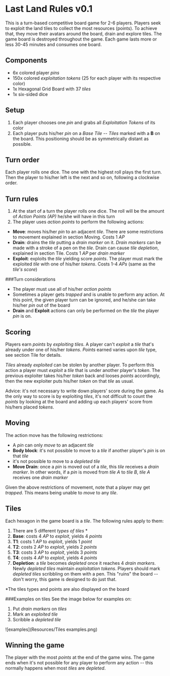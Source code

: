 Last Land Rules v0.1
=================
This is a turn-based competitive board game for 2-6 players. Players seek to exploit the land tiles to collect the most resources (points). To achieve that, they move their avatars around the board, drain and explore tiles. The game board is destroyed throughout the game. Each game lasts more or less 30-45 minutes and consumes one board.

Components
-----------------
* 6x colored player *pins*
*  150x colored *exploitation tokens* (25 for each player with its respective color)
*  1x Hexagonal Grid Board with 37 *tiles*
*  1x six-sided dice

Setup
--------
1. Each player chooses one *pin* and grabs all *Exploitation Tokens* of its color
2. Each player puts his/her *pin* on a *Base Tile* -- *Tiles* marked with a **B** on the board. This positioning should be as symmetrically distant as possible.

Turn order
--------------
Each player rolls one dice. The one with the highest roll plays the first turn. Then the player to his/her left is the next and so on, following a clockwise order.

Turn rules
--------------
1. At the start of a turn the player rolls one dice. The roll will be the amount of *Action Points (AP)* he/she will have in this turn
2. The player uses *action points* to perform the following actions:
  * **Move**: moves his/her *pin* to an adjacent *tile*. There are some restrictions to movement explained in section Moving. Costs 1 *AP*
  * **Drain**: drains the *tile* putting a *drain marker* on it. *Drain markers* can be made with a stroke of a pen on the *tile*. Drain can cause *tile depletion*, explained in section Tile. Costs 1 *AP* per *drain marker*
  * **Exploit**: exploits the *tile* yielding score *points*. The player must mark the exploited *tile* with one of his/her *tokens*. Costs 1-4 *APs* (same as the *tile's score*)

###Turn considerations
* The player must use all of his/her *action points*
* Sometimes a player gets *trapped* and is unable to perform any action. At this point, the given player turn can be ignored, and he/she can take his/her *pin* out of the board
* **Drain** and **Exploit** actions can only be performed on the *tile* the player *pin* is on.

Scoring
----------
Players earn *points* by *exploiting* *tiles*. A player can't *exploit* a *tile* that's already under one of his/her *tokens*. *Points* earned varies upon *tile* type, see section Tile for details.

*Tiles* already *exploited* can be stolen by another player. To perform this action a player must *exploit* a *tile* that is under another player's *token*. The previous exploiter takes his/her *token* back and looses *points* accordingly, then the new exploiter puts his/her *token* on that *tile* as usual.

Advice: it's not necessary to write down players' score during the game. As the only way to score is by exploiting *tiles*, it's not difficult to count the *points* by looking at the board and adding up each players' score from his/hers placed *tokens*.

Moving
----------
The action move has the following restrictions:

* A *pin* can only *move* to an adjacent *tile*
* **Body block**: it's not possible to move to a *tile* if another player's *pin* is on that *tile*
* it's not possible to move to a *depleted tile* 
* **Move Drain**: once a *pin* is moved out of a *tile*, this *tile* receives a *drain marker*. In other words, if a *pin* is moved from *tile* *A* to *tile* *B*, *tile* *A* receives one *drain marker*

Given the above restrictions of movement, note that a player may get *trapped*. This means being unable to *move* to any *tile*.

Tiles 
-------
Each hexagon in the game board is a *tile*. The following rules apply to them:

1. There are 5 different *types of tiles* *
  1. **Base**: costs 4 *AP* to *exploit*, yields 4 *points*
  2. **T1**:  costs 1 *AP* to *exploit*, yields 1 *point*
  3. **T2**:  costs 2 *AP* to *exploit*, yields 2 *points*
  4. **T3**:  costs 3 *AP* to *exploit*, yields 3 *points*
  5. **T4**:  costs 4 *AP* to *exploit*, yields 4 *points*
2. **Depletion**: a *tile* becomes *depleted* once it reaches 4 *drain markers*. Newly *depleted tiles* maintain *exploitation tokens*. Players should mark *depleted* *tiles* scribbling on them with a pen. This "ruins" the board -- don't worry, this game is designed to do just that. 

*The tiles types and points are also displayed on the board

###Examples on tiles
See the image below for examples on:

1. Put *drain markers* on *tiles*
2. Mark an *exploited tile*
3. Scribble a *depleted tile*

![examples](Resources/Tiles examples.png)

Winning the game
--------------------------
The player with the most *points* at the end of the game wins. The game ends when it's not possible for any player to perform any action -- this normally happens when most *tiles* are *depleted*.

